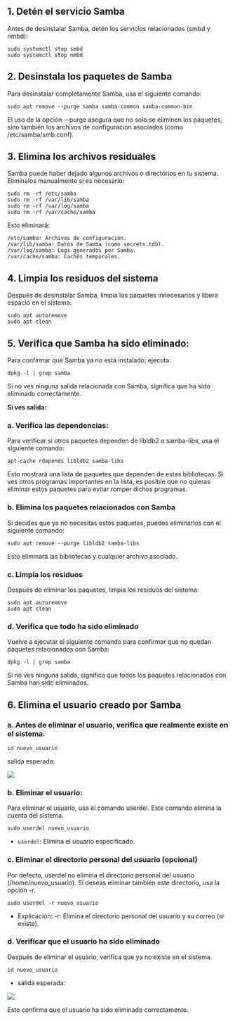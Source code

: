 ## 1. Detén el servicio Samba
Antes de desinstalar Samba, detén los servicios relacionados (smbd y nmbd):
		
    sudo systemctl stop smbd
    sudo systemctl stop nmbd
## 2. Desinstala los paquetes de Samba
Para desinstalar completamente Samba, usa el siguiente comando:
		
    sudo apt remove --purge samba samba-common samba-common-bin
El uso de la opción --purge asegura que no solo se eliminen los paquetes, sino también los archivos de configuración asociados (como /etc/samba/smb.conf).
## 3. Elimina los archivos residuales
Samba puede haber dejado algunos archivos o directorios en tu sistema. Elimínalos manualmente si es necesario:
		
    sudo rm -rf /etc/samba
    sudo rm -rf /var/lib/samba
    sudo rm -rf /var/log/samba
    sudo rm -rf /var/cache/samba
  Esto eliminará:

    /etc/samba: Archivos de configuración.
    /var/lib/samba: Datos de Samba (como secrets.tdb).
    /var/log/samba: Logs generados por Samba.
    /var/cache/samba: Cachés temporales.
## 4. Limpia los residuos del sistema
Después de desinstalar Samba, limpia los paquetes innecesarios y libera espacio en el sistema:
		
    sudo apt autoremove
    sudo apt clean
## 5. Verifica que Samba ha sido eliminado:
Para confirmar que Samba ya no está instalado, ejecuta:
		
    dpkg -l | grep samba
Si no ves ninguna salida relacionada con Samba, significa que ha sido eliminado correctamente.

**Si ves salida:**
### a. Verifica las dependencias:
Para verificar si otros paquetes dependen de libldb2 o samba-libs, usa el siguiente comando:
		
    apt-cache rdepends libldb2 samba-libs

Esto mostrará una lista de paquetes que dependen de estas bibliotecas. Si ves otros programas importantes en la lista, es posible que no quieras eliminar estos paquetes para evitar romper dichos programas.
### b. Elimina los paquetes relacionados con Samba
Si decides que ya no necesitas estos paquetes, puedes eliminarlos con el siguiente comando:
		
    sudo apt remove --purge libldb2 samba-libs
Esto eliminará las bibliotecas y cualquier archivo asociado.
### c. Limpia los residuos
Después de eliminar los paquetes, limpia los residuos del sistema:
		
    sudo apt autoremove
    sudo apt clean
### d. Verifica que todo ha sido eliminado
Vuelve a ejecutar el siguiente comando para confirmar que no quedan paquetes relacionados con Samba:

    dpkg -l | grep samba
Si no ves ninguna salida, significa que todos los paquetes relacionados con Samba han sido eliminados.
## 6. Elimina el usuario creado por Samba
### a. Antes de eliminar el usuario, verifica que realmente existe en el sistema.

	id nuevo_usuario
 salida esperada:

<img src=https://github.com/GandalfTercero/Laboratorio-Modelo-OSI/blob/d2bc4e8b803d33e07a0e910f3eb60e4871f14fa4/Capa%205/im%C3%A1genes-capa-5/5.29.png>

### b. Eliminar el usuario:
Para eliminar el usuario, usa el comando userdel. Este comando elimina la cuenta del sistema.
	
	sudo userdel nuevo_usuario
- ``userdel``: Elimina el usuario especificado.
### c. Eliminar el directorio personal del usuario (opcional)
Por defecto, userdel no elimina el directorio personal del usuario (/home/nuevo_usuario). Si deseas eliminar también este directorio, usa la opción -r.

	sudo userdel -r nuevo_usuario
 - Explicación:
	-r: Elimina el directorio personal del usuario y su correo (si existe).
### d. Verificar que el usuario ha sido eliminado
Después de eliminar el usuario, verifica que ya no existe en el sistema.

 	id nuevo_usuario
- salida esperada:
  
<img src=https://github.com/GandalfTercero/Laboratorio-Modelo-OSI/blob/d2bc4e8b803d33e07a0e910f3eb60e4871f14fa4/Capa%205/im%C3%A1genes-capa-5/5.30.png>

Esto confirma que el usuario ha sido eliminado correctamente.
